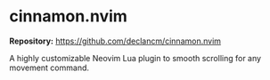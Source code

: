 # cinnamon.nvim

**Repository:** <https://github.com/declancm/cinnamon.nvim>

A highly customizable Neovim Lua plugin to smooth scrolling for any movement command.
